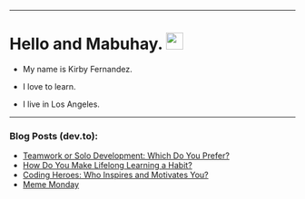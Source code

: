 
<img src="https://komarev.com/ghpvc/?username=kirbygit&style=flat-square&color=blue" alt=""/>

---
<h1>
  Hello and Mabuhay.
  <img src="https://media.giphy.com/media/hvRJCLFzcasrR4ia7z/giphy.gif" width="30px"/>
</h1>

- My name is Kirby Fernandez.

- I love to learn.

- I live in Los Angeles.

---

### Blog Posts (dev.to):
<!-- BLOG-POST-LIST:START -->
- [Teamwork or Solo Development: Which Do You Prefer?](https://dev.to/codenewbieteam/teamwork-or-solo-development-which-do-you-prefer-3nkm)
- [How Do You Make Lifelong Learning a Habit?](https://dev.to/codenewbieteam/how-do-you-make-lifelong-learning-a-habit-49dm)
- [Coding Heroes: Who Inspires and Motivates You?](https://dev.to/codenewbieteam/coding-heroes-who-inspires-and-motivates-you-2mhd)
- [Meme Monday](https://dev.to/ben/meme-monday-4j21)
<!-- BLOG-POST-LIST:END -->
